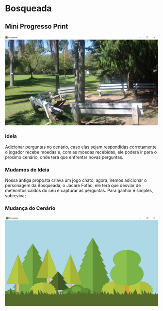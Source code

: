 # Bosqueada

## Mini Progresso Print
![Erro ao carregar a imagem](Bosqueada/assets/prints/Icone+cenario1.png)

### Ideia
   Adicionar perguntas no cenário, caso elas sejam respondidas corretamente o jogador recebe moedas e, com as moedas recebidas, ele poderá ir para o proximo cenário, onde terá que enfrentar novas perguntas.

### Mudamos de Ideia
   Nossa antiga proposta criava um jogo chato, agora, iremos adicionar o personagem da Bosqueada, o Jacaré Fofão, ele terá que desviar de meteoritos caidos do céu e capturar as perguntas. Para ganhar é simples, sobreviva;

### Mudança do Cenário

![Erro ao carregar a imagem](Bosqueada/assets/prints/Screenshot%20(7).png)
